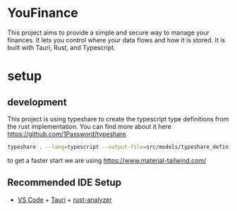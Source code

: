 # YouFinance

This project aims to provide a simple and secure way to manage your finances. It lets you control where your data flows and how it is stored. It is built with Tauri, Rust, and Typescript.

# setup

## development

This project is using typeshare to create the typescript type definitions from the rust implementation. You can find more about it here https://github.com/1Password/typeshare.

```bash
typeshare . --lang=typescript --output-file=src/models/typeshare_definitions.ts
```

to get a faster start we are using https://www.material-tailwind.com/

## Recommended IDE Setup

- [VS Code](https://code.visualstudio.com/) + [Tauri](https://marketplace.visualstudio.com/items?itemName=tauri-apps.tauri-vscode) + [rust-analyzer](https://marketplace.visualstudio.com/items?itemName=rust-lang.rust-analyzer)
